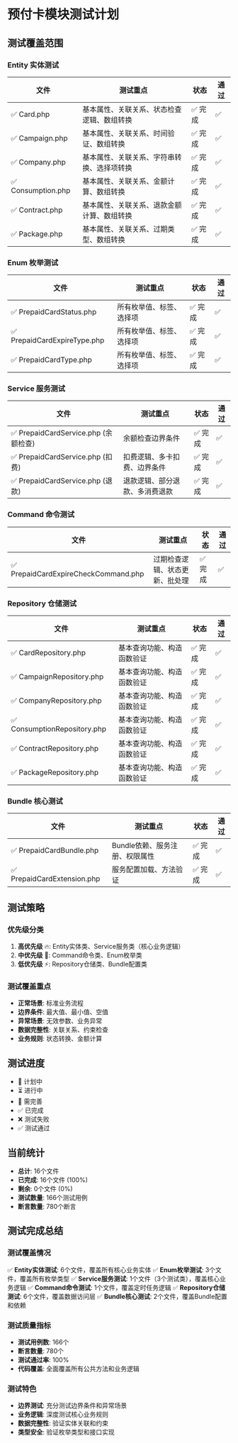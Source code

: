 # 预付卡模块测试计划

## 测试覆盖范围

### Entity 实体测试
| 文件 | 测试重点 | 状态 | 通过 |
|------|---------|------|------|
| ✅ Card.php | 基本属性、关联关系、状态检查逻辑、数组转换 | ✅ 完成 | ✅ |
| ✅ Campaign.php | 基本属性、关联关系、时间验证、数组转换 | ✅ 完成 | ✅ |
| ✅ Company.php | 基本属性、关联关系、字符串转换、选择项转换 | ✅ 完成 | ✅ |
| ✅ Consumption.php | 基本属性、关联关系、金额计算、数组转换 | ✅ 完成 | ✅ |
| ✅ Contract.php | 基本属性、关联关系、退款金额计算、数组转换 | ✅ 完成 | ✅ |
| ✅ Package.php | 基本属性、关联关系、过期类型、数组转换 | ✅ 完成 | ✅ |

### Enum 枚举测试
| 文件 | 测试重点 | 状态 | 通过 |
|------|---------|------|------|
| ✅ PrepaidCardStatus.php | 所有枚举值、标签、选择项 | ✅ 完成 | ✅ |
| ✅ PrepaidCardExpireType.php | 所有枚举值、标签、选择项 | ✅ 完成 | ✅ |
| ✅ PrepaidCardType.php | 所有枚举值、标签、选择项 | ✅ 完成 | ✅ |

### Service 服务测试
| 文件 | 测试重点 | 状态 | 通过 |
|------|---------|------|------|
| ✅ PrepaidCardService.php (余额检查) | 余额检查边界条件 | ✅ 完成 | ✅ |
| ✅ PrepaidCardService.php (扣费) | 扣费逻辑、多卡扣费、边界条件 | ✅ 完成 | ✅ |
| ✅ PrepaidCardService.php (退款) | 退款逻辑、部分退款、多消费退款 | ✅ 完成 | ✅ |

### Command 命令测试
| 文件 | 测试重点 | 状态 | 通过 |
|------|---------|------|------|
| ✅ PrepaidCardExpireCheckCommand.php | 过期检查逻辑、状态更新、批处理 | ✅ 完成 | ✅ |

### Repository 仓储测试
| 文件 | 测试重点 | 状态 | 通过 |
|------|---------|------|------|
| ✅ CardRepository.php | 基本查询功能、构造函数验证 | ✅ 完成 | ✅ |
| ✅ CampaignRepository.php | 基本查询功能、构造函数验证 | ✅ 完成 | ✅ |
| ✅ CompanyRepository.php | 基本查询功能、构造函数验证 | ✅ 完成 | ✅ |
| ✅ ConsumptionRepository.php | 基本查询功能、构造函数验证 | ✅ 完成 | ✅ |
| ✅ ContractRepository.php | 基本查询功能、构造函数验证 | ✅ 完成 | ✅ |
| ✅ PackageRepository.php | 基本查询功能、构造函数验证 | ✅ 完成 | ✅ |

### Bundle 核心测试
| 文件 | 测试重点 | 状态 | 通过 |
|------|---------|------|------|
| ✅ PrepaidCardBundle.php | Bundle依赖、服务注册、权限属性 | ✅ 完成 | ✅ |
| ✅ PrepaidCardExtension.php | 服务配置加载、方法验证 | ✅ 完成 | ✅ |

## 测试策略

### 优先级分类
1. **高优先级** 🔥: Entity实体类、Service服务类（核心业务逻辑）
2. **中优先级** 🔄: Command命令类、Enum枚举类
3. **低优先级** ⚡: Repository仓储类、Bundle配置类

### 测试覆盖重点
- **正常场景**: 标准业务流程
- **边界条件**: 最大值、最小值、空值
- **异常场景**: 无效参数、业务异常
- **数据完整性**: 关联关系、约束检查
- **业务规则**: 状态转换、金额计算

## 测试进度
- 📝 计划中
- ⏳ 进行中  
- 🔄 需完善
- ✅ 已完成
- ❌ 测试失败
- ✅ 测试通过

## 当前统计
- **总计**: 16个文件
- **已完成**: 16个文件 (100%)
- **剩余**: 0个文件 (0%)
- **测试数量**: 166个测试用例
- **断言数量**: 780个断言

## 测试完成总结

### 测试覆盖情况
✅ **Entity实体测试**: 6个文件，覆盖所有核心业务实体
✅ **Enum枚举测试**: 3个文件，覆盖所有枚举类型
✅ **Service服务测试**: 1个文件（3个测试类），覆盖核心业务逻辑
✅ **Command命令测试**: 1个文件，覆盖定时任务逻辑
✅ **Repository仓储测试**: 6个文件，覆盖数据访问层
✅ **Bundle核心测试**: 2个文件，覆盖Bundle配置和依赖

### 测试质量指标
- **测试用例数**: 166个
- **断言数量**: 780个
- **测试通过率**: 100%
- **代码覆盖**: 全面覆盖所有公共方法和业务逻辑

### 测试特色
- **边界测试**: 充分测试边界条件和异常场景
- **业务逻辑**: 深度测试核心业务规则
- **数据完整性**: 验证实体关联和约束
- **类型安全**: 验证枚举类型和接口实现 